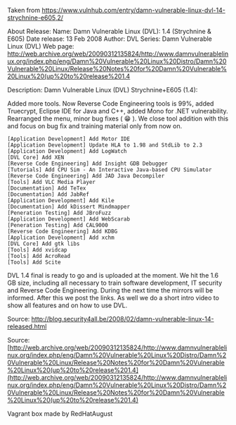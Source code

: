 Taken from https://www.vulnhub.com/entry/damn-vulnerable-linux-dvl-14-strychnine-e605,2/ 

About Release:
    Name: Damn Vulnerable Linux (DVL): 1.4 (Strychnine & E605)
    Date release: 13 Feb 2008
    Author: DVL
    Series: Damn Vulnerable Linux (DVL)
    Web page: http://web.archive.org/web/20090312135824/http://www.damnvulnerablelinux.org/index.php/eng/Damn%20Vulnerable%20Linux%20Distro/Damn%20Vulnerable%20Linux/Release%20Notes%20for%20Damn%20Vulnerable%20Linux%20(up%20to%20release%201.4

Description:
Damn Vulnerable Linux (DVL) Strychnine+E605 (1.4):

Added more tools. Now Reverse Code Engineering tools is 99%, added Truecrypt, Eclipse IDE for Java and C++, added Mono for .NET vulnerability. Rearranged the menu, minor bug fixes ( :grin: ). We close tool addition with this and focus on bug fix and training material only from now on.

    [Application Development] Add Motor IDE
    [Application Development] Update HLA to 1.98 and StdLib to 2.3
    [Application Development] Add LogWatch
    [DVL Core] Add XEN
    [Reverse Code Engineering] Add Insight GDB Debugger
    [Tutorials] Add CPU Sim - An Interactive Java-based CPU Simulator
    [Reverse Code Engineering] Add JAD Java Decompiler
    [Tools] Add VLC Media Player
    [Documentation] Add TeTex
    [Documentation] Add JabRef
    [Application Development] Add Kile
    [Documentation] Add kDissert Mindmapper
    [Peneration Testing] Add JBroFuzz
    [Application Development] Add WebScarab
    [Peneration Testing] Add CAL9000
    [Reverse Code Engineering] Add KDBG
    [Application Development] Add xchm
    [DVL Core] Add gtk libs
    [Tools] Add xvidcap
    [Tools] Add AcroRead
    [Tools] Add Scite

DVL 1.4 final is ready to go and is uploaded at the moment. We hit the 1.6 GB size, including all necessary to train software development, IT security and Reverse Code Engineering. During the next time the mirrors will be informed. After this we post the links. As well we do a short intro video to show all features and on how to use DVL.

Source: http://blog.security4all.be/2008/02/damn-vulnerable-linux-14-released.html

Source: [http://web.archive.org/web/20090312135824/http://www.damnvulnerablelinux.org/index.php/eng/Damn%20Vulnerable%20Linux%20Distro/Damn%20Vulnerable%20Linux/Release%20Notes%20for%20Damn%20Vulnerable%20Linux%20(up%20to%20release%201.4](http://web.archive.org/web/20090312135824/http://www.damnvulnerablelinux.org/index.php/eng/Damn%20Vulnerable%20Linux%20Distro/Damn%20Vulnerable%20Linux/Release%20Notes%20for%20Damn%20Vulnerable%20Linux%20(up%20to%20release%201.4)

Vagrant box made by RedHatAugust
